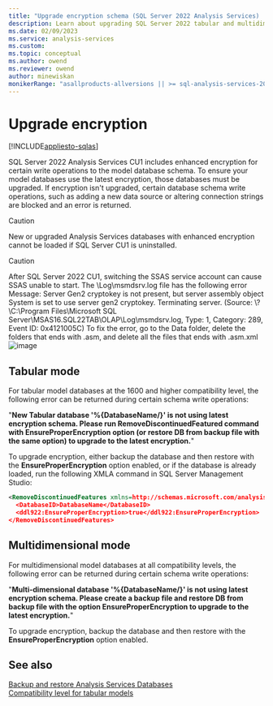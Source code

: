 ```yaml
---
title: "Upgrade encryption schema (SQL Server 2022 Analysis Services) | Microsoft Docs"
description: Learn about upgrading SQL Server 2022 tabular and multidimensional databases to the latest encryption.  
ms.date: 02/09/2023
ms.service: analysis-services
ms.custom:
ms.topic: conceptual
ms.author: owend
ms.reviewer: owend
author: minewiskan
monikerRange: "asallproducts-allversions || >= sql-analysis-services-2022"
---
```

# Upgrade encryption

[!INCLUDE[appliesto-sqlas](../includes/appliesto-sqlas.md)]

SQL Server 2022 Analysis Services CU1 includes enhanced encryption for certain write operations to the model database schema. To ensure your model databases use the latest encryption, those databases must be upgraded. If encryption isn't upgraded, certain database schema write operations, such as adding a new data source or altering connection strings are blocked and an error is returned.

> [!CAUTION]
> New or upgraded Analysis Services databases with enhanced encryption cannot be loaded if SQL Server CU1 is uninstalled.

> [!CAUTION]
> After SQL Server 2022 CU1, switching the SSAS service account can cause SSAS unable to start. The \Log\msmdsrv.log file has the following error 
> Message: Server Gen2 cryptokey is not present, but server assembly object System is set to use server gen2 cryptokey. Terminating server. (Source: \\?\C:\Program Files\Microsoft SQL Server\MSAS16.SQL22TAB\OLAP\Log\msmdsrv.log, Type: 1, Category: 289, Event ID: 0x4121005C)
> To fix the error, go to the Data folder, delete the folders that ends with .asm, and delete all the files that ends with .asm.xml
![image](https://user-images.githubusercontent.com/32279676/230489234-d9772fd5-aa20-40fd-962e-b0faafab156b.png)


## Tabular mode

For tabular model databases at the 1600 and higher compatibility level, the following error can be returned during certain schema write operations:

"**New Tabular database '%{DatabaseName/}' is not using latest encryption schema. Please run RemoveDiscontinuedFeatured command with EnsureProperEncryption option (or restore DB from backup file with the same option) to upgrade to the latest encryption.**"

To upgrade encryption, either backup the database and then restore with the **EnsureProperEncryption** option enabled, or if the database is already loaded, run the following XMLA command in SQL Server Management Studio:

```xml
<RemoveDiscontinuedFeatures xmlns=http://schemas.microsoft.com/analysisservices/2003/engine xmlns:ddl922=http://schemas.microsoft.com/analysisservices/2022/engine/922>
  <DatabaseID>DatabaseName</DatabaseID>
  <ddl922:EnsureProperEncryption>true</ddl922:EnsureProperEncryption>
</RemoveDiscontinuedFeatures>

```

## Multidimensional mode

For multidimensional model databases at all compatibility levels, the following error can be returned during certain schema write operations:

"**Multi-dimensional database '%{DatabaseName/}' is not using latest encryption schema. Please create a backup file and restore DB from backup file with the option EnsureProperEncryption to upgrade to the latest encryption.**"

To upgrade encryption, backup the database and then restore with the **EnsureProperEncryption** option enabled.



## See also

[Backup and restore Analysis Services Databases](../multidimensional-models/backup-and-restore-of-analysis-services-databases.md)  
[Compatibility level for tabular models](../tabular-models/compatibility-level-for-tabular-models-in-analysis-services.md)  
